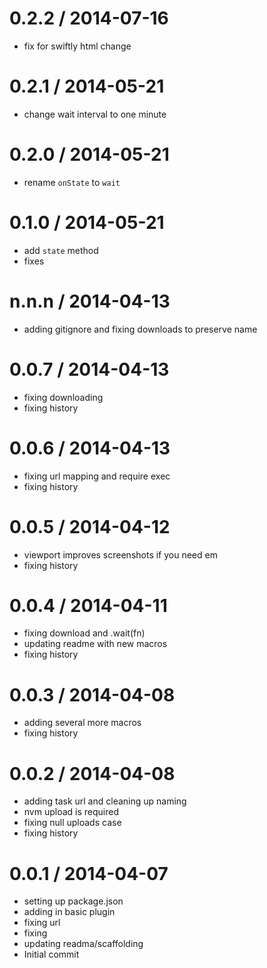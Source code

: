 
0.2.2 / 2014-07-16
==================

 * fix for swiftly html change

0.2.1 / 2014-05-21
==================

 * change wait interval to one minute

0.2.0 / 2014-05-21
==================
 
 * rename `onState` to `wait`

0.1.0 / 2014-05-21
==================
 
  * add `state` method
  * fixes

n.n.n / 2014-04-13 
==================

  * adding gitignore and fixing downloads to preserve name

0.0.7 / 2014-04-13 
==================

  * fixing downloading
  * fixing history

0.0.6 / 2014-04-13 
==================

  * fixing url mapping and require exec
  * fixing history

0.0.5 / 2014-04-12 
==================

  * viewport improves screenshots if you need em
  * fixing history

0.0.4 / 2014-04-11 
==================

  * fixing download and .wait(fn)
  * updating readme with new macros
  * fixing history

0.0.3 / 2014-04-08 
==================

  * adding several more macros
  * fixing history

0.0.2 / 2014-04-08 
==================

  * adding task url and cleaning up naming
  * nvm upload is required
  * fixing null uploads case
  * fixing history

0.0.1 / 2014-04-07 
==================

  * setting up package.json
  * adding in basic plugin
  * fixing url
  * fixing
  * updating readma/scaffolding
  * Initial commit
